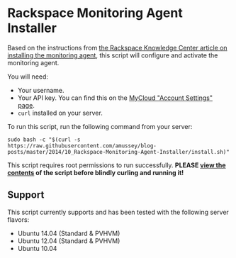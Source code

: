 # Rackspace Monitoring Agent Installer

Based on the instructions from [the Rackspace Knowledge Center article on installing the monitoring agent](http://www.rackspace.com/knowledge_center/article/install-the-cloud-monitoring-agent), this script will configure and activate the monitoring agent.

You will need:

 - Your username.
 - Your API key.  You can find this on the [MyCloud "Account Settings" page](https://mycloud.rackspace.com/account#settings).
 - `curl` installed on your server.

To run this script, run the following command from your server:

    sudo bash -c "$(curl -s https://raw.githubusercontent.com/amussey/blog-posts/master/2014/10_Rackspace-Monitoring-Agent-Installer/install.sh)"

This script requires root permissions to run successfully.  **PLEASE [view the contents](https://github.com/amussey/blog-posts/blob/master/2014/10_Rackspace-Monitoring-Agent-Installer/install.sh) of the script before blindly curling and running it!**

## Support

This script currently supports and has been tested with the following server flavors:

 - Ubuntu 14.04 (Standard & PVHVM)
 - Ubuntu 12.04 (Standard & PVHVM)
 - Ubuntu 10.04
